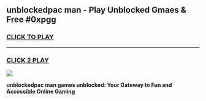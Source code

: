 
## unblockedpac man - Play Unblocked Gmaes & Free #0xpgg
<h3>
<a href="https://news.freeplayer.one?title=unblockedpac_man&ref=24F">CLICK TO PLAY</a></h3>
<hr>

<h3>
<a href="https://news.freeplayer.one?title=unblockedpac_man&ref=24F">CLICK 2 PLAY</a>
  
</h3>

<a href="https://news.freeplayer.one?title=unblockedpac_man&ref=24F/"><img src="https://clearcache.store/games.png"></a>


**unblockedpac man games unblocked: Your Gateway to Fun and Accessible Online Gaming**
